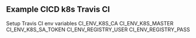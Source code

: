 ## Example CICD k8s Travis CI

Setup Travis CI env variables
CI_ENV_K8S_CA
CI_ENV_K8S_MASTER
CI_ENV_K8S_SA_TOKEN
CI_ENV_REGISTRY_USER
CI_ENV_REGISTRY_PASS

